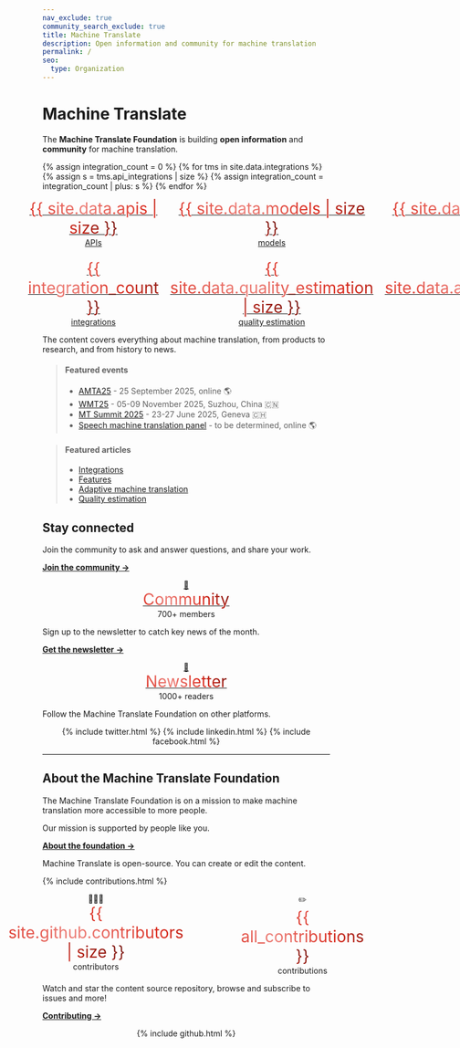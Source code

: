 ```yaml
---
nav_exclude: true
community_search_exclude: true
title: Machine Translate
description: Open information and community for machine translation
permalink: /
seo:
  type: Organization
---
```


# Machine Translate

The **Machine Translate Foundation** is building **open information** and **community** for machine translation.

{% assign integration_count = 0 %}
{% for tms in site.data.integrations %}
  {% assign s = tms.api_integrations | size %}
  {% assign integration_count = integration_count | plus: s %}
{% endfor %}

<style>
  .big {
    font-size: 2em;
    background: -webkit-linear-gradient(45deg, #DA291C, #ed7f78, #DA291C, #71150f);
    -webkit-background-clip: text;
    -webkit-text-fill-color: transparent;
  }
</style>

<div style="display: grid; grid-template-columns: repeat(3, 1fr); gap: 20px; max-width: 800px; margin: auto; text-align: center; transform: translateX(-5%)">
  <div>
    <a href="/apis">
      <span class="big">{{ site.data.apis | size }}</span><br/>
      APIs
    </a>
  </div>
    <div>
    <a href="/models">
        <span class="big">{{ site.data.models | size }}</span><br/>
        models
    </a>
  </div>
  <div>
    <a href="/languages">
      <span class="big">{{ site.data.languages | size }}</span><br/>
      languages
    </a>
  </div>
  <div>
    <a href="/integrations">
      <span class="big">{{ integration_count }}</span><br/>
      integrations
    </a>
  </div>
  <div>
    <a href="/quality-estimation">
        <span class="big">{{ site.data.quality_estimation | size }}</span><br/>
        quality estimation
    </a>
  </div>
  <div>
    <a href="/automatic-post-editing">
        <span class="big">{{ site.data.automatic_post_editing | size }}</span><br/>
        automatic post-editing
      </a>
  </div>
</div>

The content covers everything about machine translation, from products to research, and from history to news.

> #### Featured events
> - [AMTA25](/amta-2025) - 25 September 2025, online 🌎 
> - [WMT25](/wmt25) - 05-09 November 2025, Suzhou, China 🇨🇳
> - [MT Summit 2025](/mt-summit-2025) - 23-27 June 2025, Geneva 🇨🇭
> - [Speech machine translation panel](/meetup) - to be determined, online 🌎

> #### Featured articles
> - [Integrations](/integrations)
> - [Features](/features)
> - [Adaptive machine translation](/adaptive)
> - [Quality estimation](/quality-estimation)


## Stay connected

Join the community to ask and answer questions, and share your work.

[**Join the community →**](/community)

<div style="display: flex; justify-content: center; gap: 20%;">
  <div>
    <center>
      <a href="/community">
        👥<br/>
        <span class="big">Community</span>
      </a>
      <br/>
      <span class="hint">700+ members</span>
    </center>
  </div>
</div>

Sign up to the newsletter to catch key news of the month.

[**Get the newsletter →**](/newsletter)

<div>
  <div>
    <center>
      <a href="/newsletter">
        📧<br/>
        <span class="big">Newsletter</span>
      </a>
      <br/>
      <span class="hint">1000+ readers</span>
    </center>
  </div>
</div>

Follow the Machine Translate Foundation on other platforms.

<center>
  <div class="social-links">
    {% include twitter.html %}
    {% include linkedin.html %}
    {% include facebook.html %}
  </div>
</center>


---


## About the Machine Translate Foundation

The Machine Translate Foundation is on a mission to make machine translation more accessible to more people.

Our mission is supported by people like you.

[**About the foundation →**](/about)

Machine Translate is open-source.
You can create or edit the content.

{% include contributions.html %}

<div style="display: flex; justify-content: center; gap: 20%;">
  <div>
    <center>
      👩🏻‍💻<br/>
      <span class="big">{{ site.github.contributors | size }}</span><br/>
      contributors
    </center>
  </div>
  <div>
    <center>
      ✏️<br/>
      <span class="big">{{ all_contributions }}</span><br/>
      contributions
    </center>
  </div>
</div>

Watch and star the content source repository, browse and subscribe to issues and more!

[**Contributing →**](/contributing)

<center>
  <div class="social-links">
    {% include github.html %}
  </div>
</center>
